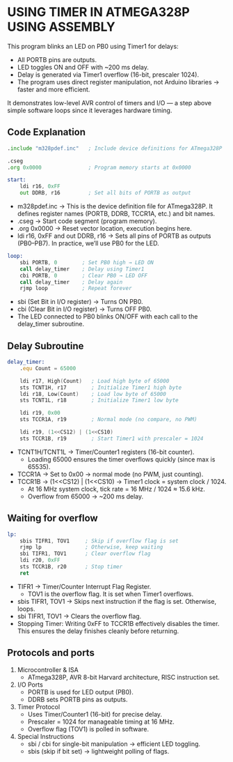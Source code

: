 # USING TIMER IN ATMEGA328P USING ASSEMBLY
This program blinks an LED on PB0 using Timer1 for delays:
* All PORTB pins are outputs.
* LED toggles ON and OFF with ~200 ms delay.
* Delay is generated via Timer1 overflow (16-bit, prescaler 1024).
* The program uses direct register manipulation, not Arduino libraries → faster and more efficient.

It demonstrates low-level AVR control of timers and I/O — a step above simple software loops since it leverages hardware timing.
## Code Explanation
```asm
.include "m328pdef.inc"   ; Include device definitions for ATmega328P

.cseg
.org 0x0000               ; Program memory starts at 0x0000

start:
    ldi r16, 0xFF
    out DDRB, r16         ; Set all bits of PORTB as output
```
* m328pdef.inc → This is the device definition file for ATmega328P. It defines register names (PORTB, DDRB, TCCR1A, etc.) and bit names.
* .cseg → Start code segment (program memory).
* .org 0x0000 → Reset vector location, execution begins here.
* ldi r16, 0xFF and out DDRB, r16 → Sets all pins of PORTB as outputs (PB0–PB7). In practice, we’ll use PB0 for the LED.
```asm
loop:
    sbi PORTB, 0        ; Set PB0 high → LED ON
    call delay_timer    ; Delay using Timer1
    cbi PORTB, 0        ; Clear PB0 → LED OFF
    call delay_timer    ; Delay again
    rjmp loop           ; Repeat forever
```
* sbi (Set Bit in I/O register) → Turns ON PB0.
* cbi (Clear Bit in I/O register) → Turns OFF PB0.
* The LED connected to PB0 blinks ON/OFF with each call to the delay_timer subroutine.
## Delay Subroutine
```asm
delay_timer:
    .equ Count = 65000

    ldi r17, High(Count)   ; Load high byte of 65000
    sts TCNT1H, r17        ; Initialize Timer1 high byte
    ldi r18, Low(Count)    ; Load low byte of 65000
    sts TCNT1L, r18        ; Initialize Timer1 low byte

    ldi r19, 0x00
    sts TCCR1A, r19        ; Normal mode (no compare, no PWM)

    ldi r19, (1<<CS12) | (1<<CS10)
    sts TCCR1B, r19        ; Start Timer1 with prescaler = 1024
```
* TCNT1H/TCNT1L → Timer/Counter1 registers (16-bit counter).
    - Loading 65000 ensures the timer overflows quickly (since max is 65535).
* TCCR1A → Set to 0x00 → normal mode (no PWM, just counting).
* TCCR1B → (1<<CS12) | (1<<CS10) → Timer1 clock = system clock / 1024.
    * At 16 MHz system clock, tick rate = 16 MHz / 1024 ≈ 15.6 kHz.
    * Overflow from 65000 → ~200 ms delay.
## Waiting for overflow

```asm
lp:
    sbis TIFR1, TOV1     ; Skip if overflow flag is set
    rjmp lp              ; Otherwise, keep waiting
    sbi TIFR1, TOV1      ; Clear overflow flag
    ldi r20, 0xFF
    sts TCCR1B, r20      ; Stop timer
    ret
```
* TIFR1 → Timer/Counter Interrupt Flag Register.
    - TOV1 is the overflow flag. It is set when Timer1 overflows.
* sbis TIFR1, TOV1 → Skips next instruction if the flag is set. Otherwise, loops.
* sbi TIFR1, TOV1 → Clears the overflow flag.
* Stopping Timer: Writing 0xFF to TCCR1B effectively disables the timer.
This ensures the delay finishes cleanly before returning.
## Protocols and ports
1. Microcontroller & ISA
    - ATmega328P, AVR 8-bit Harvard architecture, RISC instruction set.
2. I/O Ports
    - PORTB is used for LED output (PB0).
    - DDRB sets PORTB pins as outputs.
3. Timer Protocol
    - Uses Timer/Counter1 (16-bit) for precise delay.
    - Prescaler = 1024 for manageable timing at 16 MHz.
    - Overflow flag (TOV1) is polled in software.
4. Special Instructions
    - sbi / cbi for single-bit manipulation → efficient LED toggling.
    - sbis (skip if bit set) → lightweight polling of flags.
